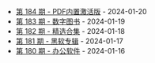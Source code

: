 * [第 184 期 - PDF内置激活版](https://day.tsq360.cf/posts/184-PDF内置激活版) - 2024-01-20
* [第 183 期 - 数字图书](https://day.tsq360.cf/posts/183-数字图书) - 2024-01-19
* [第 182 期 - 精选合集](https://day.tsq360.cf/posts/182-精选合集) - 2024-01-18
* [第 181 期 - 黑软专辑](https://day.tsq360.cf/posts/181-黑软专辑) - 2024-01-17
* [第 180 期 - 办公软件](https://day.tsq360.cf/posts/180-办公软件) - 2024-01-16
